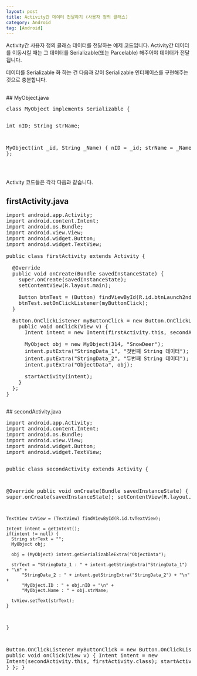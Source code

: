 ```yaml
---
layout: post
title: Activity간 데이터 전달하기 (사용자 정의 클래스)
category: Android
tag: [Android]
---
```


Activity간 사용자 정의 클래스 데이터를 전달하는 예제 코드입니다.
Activity간 데이터를 이동시킬 때는 그 데이터를 Serializable(또는 Parcelable) 해주어야
데이터가 전달됩니다.

데이터를 Serializable 화 하는 건 다음과 같이 Serializable 인터페이스를 구현해주는
것으로 충분합니다.

<br>
## MyObject.java
<pre class="prettyprint">class MyObject implements Serializable {

  int nID;
  String strName;

  MyObject(int _id, String _Name) {
    nID = _id;
    strName = _Name;
  }
};</pre>
<br>

Activity 코드들은 각각 다음과 같습니다.
## firstActivity.java
<pre class="prettyprint">import android.app.Activity;
import android.content.Intent;
import android.os.Bundle;
import android.view.View;
import android.widget.Button;
import android.widget.TextView;

public class firstActivity extends Activity {

  @Override
  public void onCreate(Bundle savedInstanceState) {
    super.onCreate(savedInstanceState);
    setContentView(R.layout.main);

    Button btnTest = (Button) findViewById(R.id.btnLaunch2ndActivity);
    btnTest.setOnClickListener(myButtonClick);
  }

  Button.OnClickListener myButtonClick = new Button.OnClickListener() {
    public void onClick(View v) {
      Intent intent = new Intent(firstActivity.this, secondActivity.class);

      MyObject obj = new MyObject(314, "SnowDeer");
      intent.putExtra("StringData_1", "첫번째 String 데이터");
      intent.putExtra("StringData_2", "두번째 String 데이터");
      intent.putExtra("ObjectData", obj);

      startActivity(intent);
    }
  };
}
</pre>
<br>
## secondActivity.java
<pre class="prettyprint">import android.app.Activity;
import android.content.Intent;
import android.os.Bundle;
import android.view.View;
import android.widget.Button;
import android.widget.TextView;

public class secondActivity extends Activity {

  @Override
  public void onCreate(Bundle savedInstanceState) {
    super.onCreate(savedInstanceState);
    setContentView(R.layout.main_2);

    TextView tvView = (TextView) findViewById(R.id.tvTextView);

    Intent intent = getIntent();
    if(intent != null) {
      String strText = "";
      MyObject obj;

      obj = (MyObject) intent.getSerializableExtra("ObjectData");

      strText = "StringData_1 : " + intent.getStringExtra("StringData_1") + "\n" +
          "StringData_2 : " + intent.getStringExtra("StringData_2") + "\n" +
          "MyObject.ID : " + obj.nID + "\n" +
          "MyObject.Name : " + obj.strName;

      tvView.setText(strText);
    }
  }

  Button.OnClickListener myButtonClick = new Button.OnClickListener() {
    public void onClick(View v) {
      Intent intent = new Intent(secondActivity.this, firstActivity.class);
      startActivity(intent);
    }
  };
}</pre>
